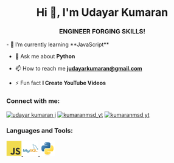 <h1 align="center">Hi 👋, I'm Udayar Kumaran</h1>
<h3 align="center">ENGINEER FORGING SKILLS!</h3>
- 🌱 I’m currently learning **JavaScript**

- 💬 Ask me about **Python**

- 📫 How to reach me **judayarkumaran@gmail.com**

- ⚡ Fun fact **I Create YouTube Videos**

<h3 align="left">Connect with me:</h3>
<p align="left">
<a href="https://linkedin.com/in/udayar kumaran j" target="blank"><img align="center" src="https://raw.githubusercontent.com/rahuldkjain/github-profile-readme-generator/master/src/images/icons/Social/linked-in-alt.svg" alt="udayar kumaran j" height="30" width="40" /></a>
<a href="https://instagram.com/kumaranmsd_yt" target="blank"><img align="center" src="https://raw.githubusercontent.com/rahuldkjain/github-profile-readme-generator/master/src/images/icons/Social/instagram.svg" alt="kumaranmsd_yt" height="30" width="40" /></a>
<a href="https://www.youtube.com/c/kumaranmsd yt" target="blank"><img align="center" src="https://raw.githubusercontent.com/rahuldkjain/github-profile-readme-generator/master/src/images/icons/Social/youtube.svg" alt="kumaranmsd yt" height="30" width="40" /></a>
</p>

<h3 align="left">Languages and Tools:</h3>
<p align="left"> <a href="https://developer.mozilla.org/en-US/docs/Web/JavaScript" target="_blank" rel="noreferrer"> <img src="https://raw.githubusercontent.com/devicons/devicon/master/icons/javascript/javascript-original.svg" alt="javascript" width="40" height="40"/> </a> <a href="https://www.mysql.com/" target="_blank" rel="noreferrer"> <img src="https://raw.githubusercontent.com/devicons/devicon/master/icons/mysql/mysql-original-wordmark.svg" alt="mysql" width="40" height="40"/> </a> <a href="https://www.python.org" target="_blank" rel="noreferrer"> <img src="https://raw.githubusercontent.com/devicons/devicon/master/icons/python/python-original.svg" alt="python" width="40" height="40"/> </a> </p>


